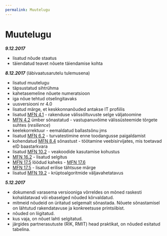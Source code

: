 ```yaml
---
permalink: Muutelugu
---
```


# Muutelugu

___9\.12.2017___

- lisatud nõude staatus
- täiendatud teavet nõuete täiendamise kohta

___8\.12.2017___ (läbivaatusarutelu tulemusena)

- lisatud muutelugu
- täpsustatud sihtrühma
- kahetasemeline nõuete numeratsioon
- iga nõue tehtud otselingitavaks
- uusversiooni nr 4.0
- lisatud märge, et keskkonnanõuded antakse IT profiilis
- lisatud [MFN 4.1](https://e-gov.github.io/MFN/#4.1) - rakenduse välissõltuvuste selge väljatoomine
- [MFN 4.2](https://e-gov.github.io/MFN/#4.2) ümber sõnastatud - vastupanuvõime välissüsteemide tõrgete suhtes (_resilience_)
- keelekorrektuur - eemaldatud ballastsõnu jms
- lisatud [MFN 6.2](https://e-gov.github.io/MFN/#6.2) - turvatestimine enne toodangusse paigaldamist
- kohendatud [MFN 8.4](https://e-gov.github.io/MFN/#8.4) sõnastust - töötamine veebisirvijates, mis toetavad eID baastarkvara
- lisatud [MFN 10.2](https://e-gov.github.io/MFN/#10.2) - veakoodide kasutamise kohustus
- [MFN 16.2](https://e-gov.github.io/MFN/#16.2) - lisatud selgitus
- [MFN 17.5](https://e-gov.github.io/MFN/#17.5) löödud kaheks - [MFN 17.6](https://e-gov.github.io/MFN/#17.6)
- [MFN 17.5](https://e-gov.github.io/MFN/#17.5) - lisatud erilise tähtsuse märge
- lisatud [MFN 19.2](https://e-gov.github.io/MFN/#19.2) - krüptoalgoritmide väljavahetatavus

___5\.12.2017___

- dokumendi varasema versiooniga võrreldes on mõned raskesti kohaldatavad või ebaselged nõuded kõrvaldatud.
- mitmeid nõudeid on üritatud selgemalt sõnastada. Nõuete sõnastamisel on lähtutud rakendatavuse ja konkreetsuse printsiibist.
- nõuded on liigitatud.
- kus vaja, on nõuet lahti selgitatud.
- järgides partnerasutuste (RIK, RMIT) head praktikat, on nõuded esitatud tabelina.